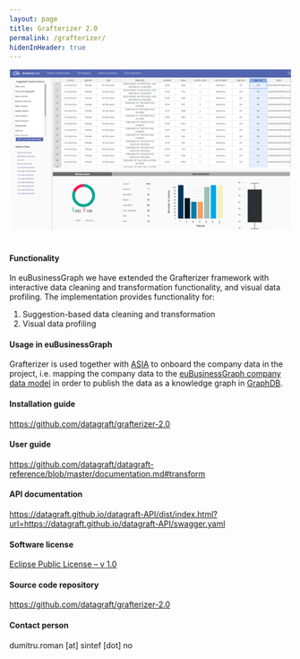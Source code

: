 ```yaml
---
layout: page
title: Grafterizer 2.0
permalink: /grafterizer/
hidenInHeader: true
---
```


<div class="screenshot"><img alt="" src="/static/files/grafterizer/grafterizer_screenshot.png"></div>
<br>

#### Functionality
In euBusinessGraph we have extended the Grafterizer framework with interactive data cleaning and transformation functionality, and visual data profiling. The implementation provides functionality for:

1.	Suggestion-based data cleaning and transformation
2.	Visual data profiling

#### Usage in euBusinessGraph
Grafterizer is used together with <a href="/asia">ASIA</a> to onboard the company data in the project, i.e. mapping the company data to the <a href="https://github.com/euBusinessGraph/eubg-data">euBusinessGraph company data model</a> in order to publish the data as a knowledge graph in <a href="/graphdb">GraphDB</a>.

#### Installation guide
<a href="https://github.com/datagraft/grafterizer-2.0">https://github.com/datagraft/grafterizer-2.0</a>

#### User guide
<a href="https://github.com/datagraft/datagraft-reference/blob/master/documentation.md#transform">https://github.com/datagraft/datagraft-reference/blob/master/documentation.md#transform</a>

#### API documentation
<a href="https://datagraft.github.io/datagraft-API/dist/index.html?url=https://datagraft.github.io/datagraft-API/swagger.yaml">https://datagraft.github.io/datagraft-API/dist/index.html?url=https://datagraft.github.io/datagraft-API/swagger.yaml</a>

#### Software license
<a href="https://www.eclipse.org/legal/epl-v10.html">Eclipse Public License – v 1.0</a>

#### Source code repository
<a href="https://github.com/datagraft/grafterizer-2.0">https://github.com/datagraft/grafterizer-2.0</a>

#### Contact person
dumitru.roman [at] sintef [dot] no
